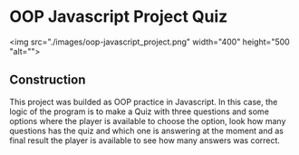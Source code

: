 # OOP Javascript Project Quiz

<img src="./images/oop-javascript_project.png" width="400" height="500 "alt="">

## Construction
This project was builded as OOP practice in Javascript. In this case, the logic of the program is to make a Quiz with three questions and some options where the player is available to choose the option, look how many questions has the quiz and which one is answering at the moment and as final result the player is available to see how many answers was correct.
